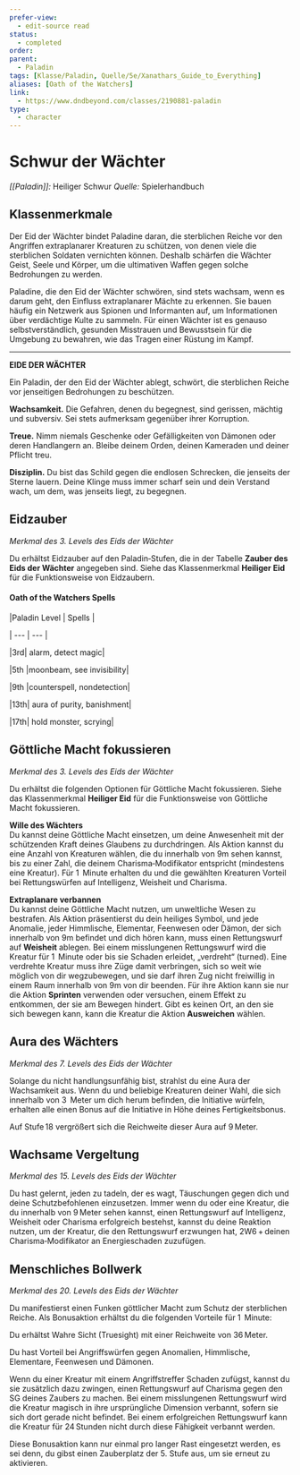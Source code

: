 ```yaml
---
prefer-view:
  - edit-source read
status:
  - completed
order:
parent:
  - Paladin
tags: [Klasse/Paladin, Quelle/5e/Xanathars_Guide_to_Everything]
aliases: [Oath of the Watchers]
link:
  - https://www.dndbeyond.com/classes/2190881-paladin
type:
  - character
---
```

# Schwur der Wächter
_[[Paladin]]:_ Heiliger Schwur
_Quelle:_ Spielerhandbuch

## Klassenmerkmale
Der Eid der Wächter bindet Paladine daran, die sterblichen Reiche vor den Angriffen extraplanarer Kreaturen zu schützen, von denen viele die sterblichen Soldaten vernichten können. Deshalb schärfen die Wächter Geist, Seele und Körper, um die ultimativen Waffen gegen solche Bedrohungen zu werden.

Paladine, die den Eid der Wächter schwören, sind stets wachsam, wenn es darum geht, den Einfluss extraplanarer Mächte zu erkennen. Sie bauen häufig ein Netzwerk aus Spionen und Informanten auf, um Informationen über verdächtige Kulte zu sammeln. Für einen Wächter ist es genauso selbstverständlich, gesunden Misstrauen und Bewusstsein für die Umgebung zu bewahren, wie das Tragen einer Rüstung im Kampf.

* * *

**EIDE DER WÄCHTER**

Ein Paladin, der den Eid der Wächter ablegt, schwört, die sterblichen Reiche vor jenseitigen Bedrohungen zu beschützen.

**Wachsamkeit.** Die Gefahren, denen du begegnest, sind gerissen, mächtig und subversiv. Sei stets aufmerksam gegenüber ihrer Korruption.

**Treue.** Nimm niemals Geschenke oder Gefälligkeiten von Dämonen oder deren Handlangern an. Bleibe deinem Orden, deinen Kameraden und deiner Pflicht treu.

**Disziplin.** Du bist das Schild gegen die endlosen Schrecken, die jenseits der Sterne lauern. Deine Klinge muss immer scharf sein und dein Verstand wach, um dem, was jenseits liegt, zu begegnen.

**Eidzauber**
-------------

_Merkmal des 3. Levels des Eids der Wächter_

Du erhältst Eidzauber auf den Paladin‑Stufen, die in der Tabelle **Zauber des Eids der Wächter** angegeben sind. Siehe das Klassenmerkmal **Heiliger Eid** für die Funktionsweise von Eidzaubern.

#### Oath of the Watchers Spells

|Paladin Level | Spells |

| --- | --- |

|3rd| alarm, detect magic|

|5th |moonbeam, see invisibility|

|9th |counterspell, nondetection|

|13th| aura of purity, banishment|

|17th| hold monster, scrying|

**Göttliche Macht fokussieren**
-------------------------------

_Merkmal des 3. Levels des Eids der Wächter_

Du erhältst die folgenden Optionen für Göttliche Macht fokussieren. Siehe das Klassenmerkmal **Heiliger Eid** für die Funktionsweise von Göttliche Macht fokussieren.

**Wille des Wächters**  
Du kannst deine Göttliche Macht einsetzen, um deine Anwesenheit mit der schützenden Kraft deines Glaubens zu durchdringen. Als Aktion kannst du eine Anzahl von Kreaturen wählen, die du innerhalb von 9m sehen kannst, bis zu einer Zahl, die deinem Charisma‑Modifikator entspricht (mindestens eine Kreatur). Für 1  Minute erhalten du und die gewählten Kreaturen Vorteil bei Rettungswürfen auf Intelligenz, Weisheit und Charisma.

**Extraplanare verbannen**  
Du kannst deine Göttliche Macht nutzen, um unweltliche Wesen zu bestrafen. Als Aktion präsentierst du dein heiliges Symbol, und jede Anomalie, jeder Himmlische, Elementar, Feenwesen oder Dämon, der sich innerhalb von 9m befindet und dich hören kann, muss einen Rettungswurf auf **Weisheit** ablegen. Bei einem misslungenen Rettungswurf wird die Kreatur für 1  Minute oder bis sie Schaden erleidet, „verdreht“ (turned). Eine verdrehte Kreatur muss ihre Züge damit verbringen, sich so weit wie möglich von dir wegzubewegen, und sie darf ihren Zug nicht freiwillig in einem Raum innerhalb von 9m von dir beenden. Für ihre Aktion kann sie nur die Aktion **Sprinten** verwenden oder versuchen, einem Effekt zu entkommen, der sie am Bewegen hindert. Gibt es keinen Ort, an den sie sich bewegen kann, kann die Kreatur die Aktion **Ausweichen** wählen.

**Aura des Wächters**
---------------------

_Merkmal des 7. Levels des Eids der Wächter_

Solange du nicht handlungsunfähig bist, strahlst du eine Aura der Wachsamkeit aus. Wenn du und beliebige Kreaturen deiner Wahl, die sich innerhalb von 3  Meter um dich herum befinden, die Initiative würfeln, erhalten alle einen Bonus auf die Initiative in Höhe deines Fertigkeitsbonus.

Auf Stufe 18 vergrößert sich die Reichweite dieser Aura auf 9 Meter.

**Wachsame Vergeltung**
-----------------------

_Merkmal des 15. Levels des Eids der Wächter_

Du hast gelernt, jeden zu tadeln, der es wagt, Täuschungen gegen dich und deine Schutzbefohlenen einzusetzen. Immer wenn du oder eine Kreatur, die du innerhalb von 9 Meter sehen kannst, einen Rettungswurf auf Intelligenz, Weisheit oder Charisma erfolgreich bestehst, kannst du deine Reaktion nutzen, um der Kreatur, die den Rettungswurf erzwungen hat, 2W6 + deinen Charisma‑Modifikator an Energieschaden zuzufügen.

**Menschliches Bollwerk**
-------------------------

_Merkmal des 20. Levels des Eids der Wächter_

Du manifestierst einen Funken göttlicher Macht zum Schutz der sterblichen Reiche. Als Bonusaktion erhältst du die folgenden Vorteile für 1  Minute:

Du erhältst Wahre Sicht (Truesight) mit einer Reichweite von 36 Meter.

Du hast Vorteil bei Angriffswürfen gegen Anomalien, Himmlische, Elementare, Feenwesen und Dämonen.

Wenn du einer Kreatur mit einem Angriffstreffer Schaden zufügst, kannst du sie zusätzlich dazu zwingen, einen Rettungswurf auf Charisma gegen den SG deines Zaubers zu machen. Bei einem misslungenen Rettungswurf wird die Kreatur magisch in ihre ursprüngliche Dimension verbannt, sofern sie sich dort gerade nicht befindet. Bei einem erfolgreichen Rettungswurf kann die Kreatur für 24 Stunden nicht durch diese Fähigkeit verbannt werden.

Diese Bonusaktion kann nur einmal pro langer Rast eingesetzt werden, es sei denn, du gibst einen Zauberplatz der 5. Stufe aus, um sie erneut zu aktivieren.